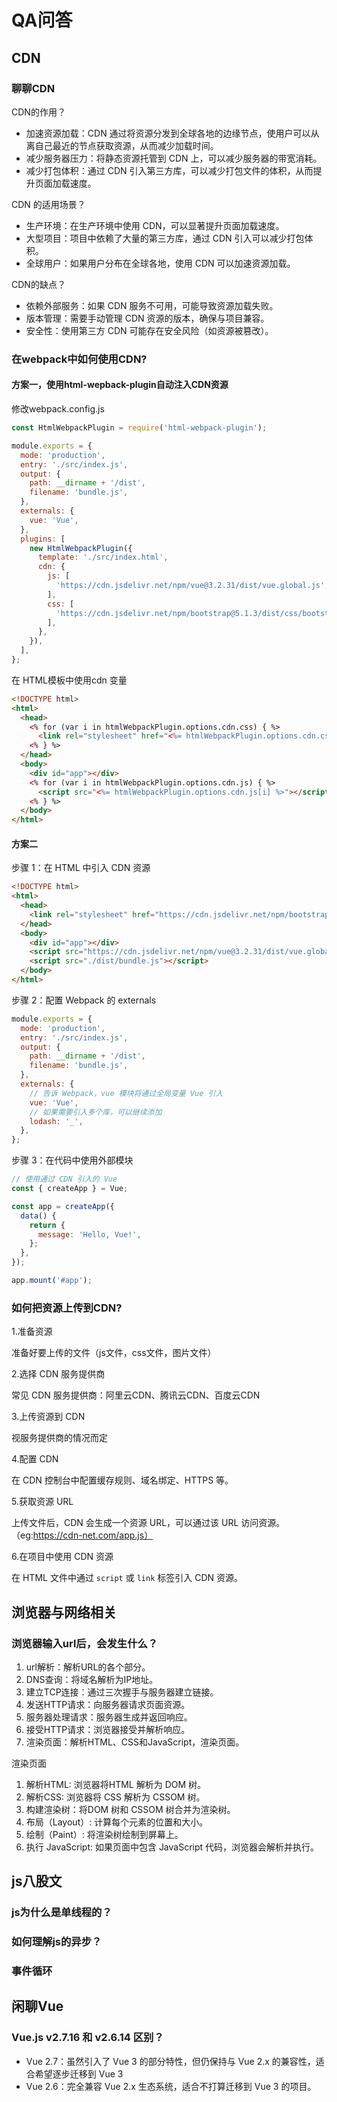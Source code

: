 # QA问答

## CDN

### 聊聊CDN

CDN的作用？

* 加速资源加载：CDN 通过将资源分发到全球各地的边缘节点，使用户可以从离自己最近的节点获取资源，从而减少加载时间。
* 减少服务器压力：将静态资源托管到 CDN 上，可以减少服务器的带宽消耗。
* 减少打包体积：通过 CDN 引入第三方库，可以减少打包文件的体积，从而提升页面加载速度。

CDN 的适用场景？

* 生产环境：在生产环境中使用 CDN，可以显著提升页面加载速度。
* 大型项目：项目中依赖了大量的第三方库，通过 CDN 引入可以减少打包体积。
* 全球用户：如果用户分布在全球各地，使用 CDN 可以加速资源加载。

CDN的缺点？

* 依赖外部服务：如果 CDN 服务不可用，可能导致资源加载失败。
* 版本管理：需要手动管理 CDN 资源的版本，确保与项目兼容。
* 安全性：使用第三方 CDN 可能存在安全风险（如资源被篡改）。

### 在webpack中如何使用CDN?

#### 方案一，使用html-wepback-plugin自动注入CDN资源

修改webpack.config.js

```js
const HtmlWebpackPlugin = require('html-webpack-plugin');

module.exports = {
  mode: 'production',
  entry: './src/index.js',
  output: {
    path: __dirname + '/dist',
    filename: 'bundle.js',
  },
  externals: {
    vue: 'Vue',
  },
  plugins: [
    new HtmlWebpackPlugin({
      template: './src/index.html',
      cdn: {
        js: [
          'https://cdn.jsdelivr.net/npm/vue@3.2.31/dist/vue.global.js',
        ],
        css: [
          'https://cdn.jsdelivr.net/npm/bootstrap@5.1.3/dist/css/bootstrap.min.css',
        ],
      },
    }),
  ],
};
```

在 HTML模板中使用cdn 变量

```html
<!DOCTYPE html>
<html>
  <head>
    <% for (var i in htmlWebpackPlugin.options.cdn.css) { %>
      <link rel="stylesheet" href="<%= htmlWebpackPlugin.options.cdn.css[i] %>">
    <% } %>
  </head>
  <body>
    <div id="app"></div>
    <% for (var i in htmlWebpackPlugin.options.cdn.js) { %>
      <script src="<%= htmlWebpackPlugin.options.cdn.js[i] %>"></script>
    <% } %>
  </body>
</html>
```

#### 方案二

步骤 1：在 HTML 中引入 CDN 资源

```html
<!DOCTYPE html>
<html>
  <head>
    <link rel="stylesheet" href="https://cdn.jsdelivr.net/npm/bootstrap@5.1.3/dist/css/bootstrap.min.css">
  </head>
  <body>
    <div id="app"></div>
    <script src="https://cdn.jsdelivr.net/npm/vue@3.2.31/dist/vue.global.js"></script>
    <script src="./dist/bundle.js"></script>
  </body>
</html>
```

步骤 2：配置 Webpack 的 externals

```js
module.exports = {
  mode: 'production',
  entry: './src/index.js',
  output: {
    path: __dirname + '/dist',
    filename: 'bundle.js',
  },
  externals: {
    // 告诉 Webpack，vue 模块将通过全局变量 Vue 引入
    vue: 'Vue',
    // 如果需要引入多个库，可以继续添加
    lodash: '_',
  },
};
```

步骤 3：在代码中使用外部模块

```js
// 使用通过 CDN 引入的 Vue
const { createApp } = Vue;

const app = createApp({
  data() {
    return {
      message: 'Hello, Vue!',
    };
  },
});

app.mount('#app');
```

### 如何把资源上传到CDN?

1.准备资源

准备好要上传的文件（js文件，css文件，图片文件）

2.选择 CDN 服务提供商

常见 CDN 服务提供商：阿里云CDN、腾讯云CDN、百度云CDN

3.上传资源到 CDN

视服务提供商的情况而定

4.配置 CDN

在 CDN 控制台中配置缓存规则、域名绑定、HTTPS 等。

5.获取资源 URL

上传文件后，CDN 会生成一个资源 URL，可以通过该 URL 访问资源。（eg:https://cdn-net.com/app.js）

6.在项目中使用 CDN 资源

在 HTML 文件中通过 `script` 或 `link` 标签引入 CDN 资源。

## 浏览器与网络相关

### 浏览器输入url后，会发生什么？

1. url解析：解析URL的各个部分。
2. DNS查询：将域名解析为IP地址。
3. 建立TCP连接：通过三次握手与服务器建立链接。
4. 发送HTTP请求：向服务器请求页面资源。
5. 服务器处理请求：服务器生成并返回响应。
6. 接受HTTP请求：浏览器接受并解析响应。
7. 渲染页面：解析HTML、CSS和JavaScript，渲染页面。

渲染页面

1. 解析HTML: 浏览器将HTML 解析为 DOM 树。
2. 解析CSS: 浏览器将 CSS 解析为 CSSOM 树。
3. 构建渲染树：将DOM 树和 CSSOM 树合并为渲染树。
4. 布局（Layout）: 计算每个元素的位置和大小。
5. 绘制（Paint）: 将渲染树绘制到屏幕上。
6. 执行 JavaScript: 如果页面中包含 JavaScript 代码，浏览器会解析并执行。

## js八股文

### js为什么是单线程的？

### 如何理解js的异步？

### 事件循环

## 闲聊Vue

### Vue.js v2.7.16 和 v2.6.14 区别？

* Vue 2.7：虽然引入了 Vue 3 的部分特性，但仍保持与 Vue 2.x 的兼容性，适合希望逐步迁移到 Vue 3
* Vue 2.6：完全兼容 Vue 2.x 生态系统，适合不打算迁移到 Vue 3 的项目。



